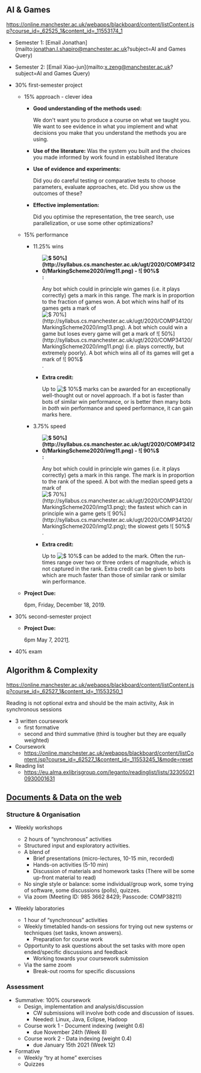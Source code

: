 ## AI & Games

https://online.manchester.ac.uk/webapps/blackboard/content/listContent.jsp?course_id=_62525_1&content_id=_11553174_1

- Semester 1: [Email Jonathan](mailto:jonathan.l.shapiro@manchester.ac.uk?subject=AI and Games Query)
- Semester 2: [Email Xiao-jun](mailto:x.zeng@manchester.ac.uk?subject=AI and Games Query)

- 30% first-semester project

  - 15% approach - clever idea

    - **Good understanding of the methods used:**

      We don't want you to produce a course on what we taught you. We want to see evidence in what you implement and what decisions you make that you understand the methods you are using.

    - **Use of the literature:**
      Was the system you built and the choices you made informed by work found in established literature

    - **Use of evidence and experiments:**

      Did you do careful testing or comparative tests to choose parameters, evaluate approaches, etc. Did you show us the outcomes of these?

    - **Effective implementation:**

      Did you optimise the representation, the tree search, use parallelization, or use some other optimizations?

  - 15% performance

    - 11.25% wins

      - **![$ 50\%$](http://syllabus.cs.manchester.ac.uk/ugt/2020/COMP34120/MarkingScheme2020/img11.png) - ![$ 90\%$](http://syllabus.cs.manchester.ac.uk/ugt/2020/COMP34120/MarkingScheme2020/img12.png):**

        Any bot which could in principle win games (i.e. it plays correctly) gets a mark in this range. The mark is in proportion to the fraction of games won. A bot which wins half of its games gets a mark of ![$ 70\%$](http://syllabus.cs.manchester.ac.uk/ugt/2020/COMP34120/MarkingScheme2020/img13.png). A bot which could win a game but loses every game will get a mark of ![$ 50\%$](http://syllabus.cs.manchester.ac.uk/ugt/2020/COMP34120/MarkingScheme2020/img11.png) (i.e. plays correctly, but extremely poorly). A bot which wins all of its games will get a mark of ![$ 90\%$](http://syllabus.cs.manchester.ac.uk/ugt/2020/COMP34120/MarkingScheme2020/img12.png).

      - **Extra credit:**

        Up to ![$ 10\%$](http://syllabus.cs.manchester.ac.uk/ugt/2020/COMP34120/MarkingScheme2020/img14.png) marks can be awarded for an exceptionally well-thought out or novel approach. If a bot is faster than bots of similar win performance, or is better then many bots in *both* win performance and speed performance, it can gain marks here.

    - 3.75% speed

      - **![$ 50\%$](http://syllabus.cs.manchester.ac.uk/ugt/2020/COMP34120/MarkingScheme2020/img11.png) - ![$ 90\%$](http://syllabus.cs.manchester.ac.uk/ugt/2020/COMP34120/MarkingScheme2020/img12.png):**

        Any bot which could in principle win games (i.e. it plays correctly) gets a mark in this range. The mark is in proportion to the rank of the speed. A bot with the median speed gets a mark of ![$ 70\%$](http://syllabus.cs.manchester.ac.uk/ugt/2020/COMP34120/MarkingScheme2020/img13.png); the fastest which can in principle win a game gets ![$ 90\%$](http://syllabus.cs.manchester.ac.uk/ugt/2020/COMP34120/MarkingScheme2020/img12.png); the slowest gets ![$ 50\%$](http://syllabus.cs.manchester.ac.uk/ugt/2020/COMP34120/MarkingScheme2020/img11.png).

      - **Extra credit:**

        Up to ![$ 10\%$](http://syllabus.cs.manchester.ac.uk/ugt/2020/COMP34120/MarkingScheme2020/img14.png) can be added to the mark. Often the run-times range over two or three orders of magnitude, which is not captured in the rank. Extra credit can be given to bots which are much faster than those of similar rank or similar win performance.

  - **Project Due:**

    6pm, Friday, December 18, 2019.

- 30% second-semester project

  - **Project Due:**

    6pm May 7, 2021[1](http://syllabus.cs.manchester.ac.uk/ugt/COMP34120/CourseInfo2020/footnode.html#foot64).

- 40% exam

## Algorithm & Complexity

https://online.manchester.ac.uk/webapps/blackboard/content/listContent.jsp?course_id=_62527_1&content_id=_11553250_1

Reading is not optional extra and should be the main activity, Ask in synchronous sessions

- 3 written coursework
  - first formative
  - second and third summative (third is tougher but they are equally weighted)
- Coursework
  - https://online.manchester.ac.uk/webapps/blackboard/content/listContent.jsp?course_id=_62527_1&content_id=_11553245_1&mode=reset
- Reading list
  - https://eu.alma.exlibrisgroup.com/leganto/readinglist/lists/323050210930001631

## [Documents & Data on the web](https://online.manchester.ac.uk/webapps/blackboard/content/listContent.jsp?course_id=_62009_1&content_id=_11525420_1)

### Structure & Organisation

- Weekly workshops 
  - 2 hours of “synchronous” activities 
  - Structured input and exploratory activities. 
  - A blend of
    - Brief presentations (micro-lectures, 10-15 min, recorded) 
    - Hands-on activities (5-10 min) 
    - Discussion of materials and homework tasks (There will be some up-front material to read)
  - No single style or balance: some individual/group work, some trying of software, some discussions (polls), quizzes. 
  - Via zoom (Meeting ID: 985 3662 8429; Passcode: COMP38211)

- Weekly laboratories 
  - 1 hour of “synchronous” activities 
  - Weekly timetabled hands-on sessions for trying out new systems or techniques (set tasks, known answers). 
    - Preparation for course work 
  - Opportunity to ask questions about the set tasks with more open ended/specific discussions and feedback
    - Working towards your coursework submission 
  - Via the same zoom 
    - Break-out rooms for specific discussions

### Assessment

- Summative: 100% coursework 
  - Design, implementation and analysis/discussion 
    - CW submissions will involve both code and discussion of issues. 
    - Needed: Linux, Java, Eclipse, Hadoop 
  - Course work 1 - Document indexing (weight 0.6)
    -  due November 24th (Week 8) 
  - Course work 2 - Data indexing (weight 0.4)
    - due January 15th 2021 (Week 12) 
- Formative 
  - Weekly “try at home” exercises 
  - Quizzes